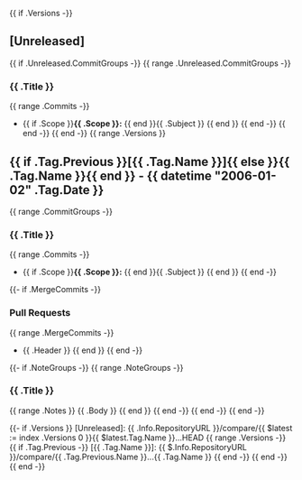 {{ if .Versions -}}
<a name="unreleased"></a>
## [Unreleased]
{{ if .Unreleased.CommitGroups -}}
{{ range .Unreleased.CommitGroups -}}
### {{ .Title }}

{{ range .Commits -}}

- {{ if .Scope }}**{{ .Scope }}:** {{ end }}{{ .Subject }}
{{ end }}
{{ end -}}
{{ end -}}
{{ end -}}
{{ range .Versions }}
<a name="{{ .Tag.Name }}"></a>
## {{ if .Tag.Previous }}[{{ .Tag.Name }}]{{ else }}{{ .Tag.Name }}{{ end }} - {{ datetime "2006-01-02" .Tag.Date }}

{{ range .CommitGroups -}}

### {{ .Title }}

{{ range .Commits -}}

- {{ if .Scope }}**{{ .Scope }}:** {{ end }}{{ .Subject }}
{{ end }}
{{ end -}}

{{- if .MergeCommits -}}

### Pull Requests

{{ range .MergeCommits -}}

- {{ .Header }}
{{ end }}
{{ end -}}

{{- if .NoteGroups -}}
{{ range .NoteGroups -}}

### {{ .Title }}

{{ range .Notes }}
{{ .Body }}
{{ end }}
{{ end -}}
{{ end -}}
{{ end -}}

<!-- Links section -->

{{- if .Versions }}
[Unreleased]: {{ .Info.RepositoryURL }}/compare/{{ $latest := index .Versions 0 }}{{ $latest.Tag.Name }}...HEAD
{{ range .Versions -}}
{{ if .Tag.Previous -}}
[{{ .Tag.Name }}]: {{ $.Info.RepositoryURL }}/compare/{{ .Tag.Previous.Name }}...{{ .Tag.Name }}
{{ end -}}
{{ end -}}
{{ end -}}

